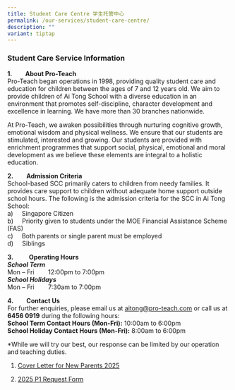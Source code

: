 ```yaml
---
title: Student Care Centre 学生托管中心
permalink: /our-services/student-care-centre/
description: ""
variant: tiptap
---
```

<h3>Student Care Service Information</h3>
<p><strong>1.&nbsp;&nbsp;&nbsp;&nbsp;&nbsp;&nbsp;&nbsp;&nbsp; About Pro-Teach</strong>
<br>Pro-Teach began operations in 1998, providing quality student care and
education for children between the ages of 7 and 12 years old. We aim to
provide children of Ai Tong School with a diverse education in an environment
that promotes self-discipline, character development and excellence in
learning. We have more than 30 branches nationwide.</p>
<p>At Pro-Teach, we awaken possibilities through nurturing cognitive growth,
emotional wisdom and physical wellness. We ensure that our students are
stimulated, interested and growing. Our students are provided with enrichment
programmes that support social, physical, emotional and moral development
as we believe these elements are integral to a holistic education.</p>
<p><strong>2. &nbsp;&nbsp;&nbsp;&nbsp;&nbsp;&nbsp;&nbsp; Admission Criteria</strong>
<br>School-based SCC primarily caters to children from needy families. It
provides care support to children without adequate home support outside
school hours. The following is the admission criteria for the SCC in Ai
Tong School:
<br>a)&nbsp;&nbsp;&nbsp;&nbsp;&nbsp;Singapore Citizen
<br>b)&nbsp;&nbsp;&nbsp;&nbsp;&nbsp;Priority given to students under the MOE
Financial Assistance Scheme (FAS)
<br>c)&nbsp;&nbsp;&nbsp;&nbsp;&nbsp;Both parents or single parent must be
employed
<br>d)&nbsp;&nbsp;&nbsp;&nbsp;&nbsp;Siblings</p>
<p><strong>3.</strong>&nbsp;&nbsp;&nbsp;&nbsp;&nbsp;&nbsp;&nbsp;&nbsp;&nbsp;<strong>Operating Hours</strong>
<br><strong><em>School Term</em></strong>
<br>Mon – Fri&nbsp;&nbsp;&nbsp;&nbsp;&nbsp;&nbsp;&nbsp; 12:00pm to 7:00pm
&nbsp;
<br><strong><em>School Holidays</em></strong>
<br>Mon – Fri&nbsp;&nbsp;&nbsp;&nbsp;&nbsp;&nbsp;&nbsp; 7:30am to 7:00pm&nbsp;&nbsp;&nbsp;&nbsp;&nbsp;</p>
<p><strong>4. &nbsp;&nbsp;&nbsp;&nbsp;&nbsp;&nbsp;&nbsp; Contact Us</strong>
<br>For further enquiries, please email us at&nbsp;<a href="mailto:aitong@pro-teach.com" rel="noopener noreferrer nofollow" target="_blank">aitong@pro-teach.com</a>&nbsp;or call
us at <strong>6456 0919</strong> during the following hours:
<br><strong>School Term Contact Hours (Mon-Fri):</strong> 10:00am to 6:00pm
<br><strong>School Holiday Contact Hours (Mon-Fri):</strong> 8:00am to 6:00pm</p>
<p>*While we will try our best, our response can be limited by our operation
and teaching duties.</p>
<ol data-tight="true" class="tight">
<li>
<p><a href="/files/Cover_Letter_for_New_Parents_2025.pdf" rel="noopener noreferrer nofollow" target="_blank">Cover Letter for New Parents 2025</a>
</p>
</li>
<li>
<p><a href="/files/2025_P1_REQUEST_FORM.pdf" rel="noopener noreferrer nofollow" target="_blank">2025 P1 Request Form</a>
</p>
</li>
</ol>
<p></p>